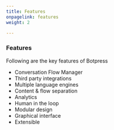 ```yaml
---
title: Features
onpagelink: features
weight: 2

---
```


### Features

Following are the key features of Botpress

- Conversation Flow Manager
- Third party integrations
- Multiple language engines
- Content &amp; flow separation
- Analytics
- Human in the loop
- Modular design
- Graphical interface
- Extensible
 